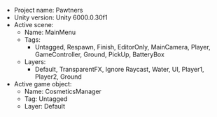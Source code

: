 <!-- UNITY CODE ASSIST INSTRUCTIONS START -->
- Project name: Pawtners
- Unity version: Unity 6000.0.30f1
- Active scene:
  - Name: MainMenu
  - Tags:
    - Untagged, Respawn, Finish, EditorOnly, MainCamera, Player, GameController, Ground, PickUp, BatteryBox
  - Layers:
    - Default, TransparentFX, Ignore Raycast, Water, UI, Player1, Player2, Ground
- Active game object:
  - Name: CosmeticsManager
  - Tag: Untagged
  - Layer: Default
<!-- UNITY CODE ASSIST INSTRUCTIONS END -->